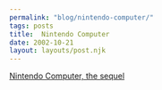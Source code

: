 ```yaml
---
permalink: "blog/nintendo-computer/"
tags: posts
title:  Nintendo Computer
date: 2002-10-21
layout: layouts/post.njk
---
```


 [Nintendo Computer, the sequel][1]

 [1]: http://cgi.ebay.com/ws/eBayISAPI.dll?ViewItem&item=1773653374